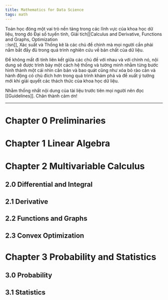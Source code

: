 ```yaml
---
title: Mathematics for Data Science
tags: math
---
```


Toán học đóng một vai trò nền tảng trong các lĩnh vực của khoa học dữ liệu, trong đó Đại số tuyến tính, Giải tích[[Calculus and Derivative, Functions and Graphs, Optimization<br/>::lsn]], Xác suất và Thống kê là các chủ đề chính mà mọi người cần phải nắm bắt đầy đủ trong quá trình nghiên cứu về bản chất của dữ liệu.

Để không mất đi tính liên kết giữa các chủ đề với nhau và với chính nó, nội dung sẽ được trình bày một cách hệ thống và tường minh nhằm từng bước hình thành một cái nhìn căn bản và bao quát cũng như xóa bỏ rào cản và hành động có chủ đích hơn trong quá trình khám phá và đề xuất ý tưởng mới khi giải quyết các thách thức của khoa học dữ liệu.

Nhằm thống nhất nội dung của tài liệu trước tiên mọi người nên đọc [[Guidelines]]. Chân thành cảm ơn!

___

# Chapter 0  Preliminaries

# Chapter 1  Linear Algebra

# Chapter 2  Multivariable Calculus

## 2.0  Differential and Integral

## 2.1  Derivative

## 2.2  Functions and Graphs

## 2.3  Convex Optimization

# Chapter 3  Probability and Statistics

## 3.0  Probability

## 3.1  Statistics


